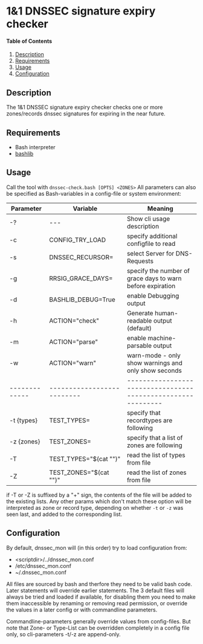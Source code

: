 # 1&amp;1 DNSSEC signature expiry checker

#### Table of Contents

1. [Description](#description)
1. [Requirements](#requirements)
1. [Usage](#usage)
1. [Configuration](#configuration)

## Description

The 1&amp;1 DNSSEC signature expiry checker checks one or more zones/records dnssec signatures for expiring in the near future.

## Requirements

* Bash interpreter
* [bashlib](https://github.com/jwalzer/bashlib)

## Usage
Call the tool with `dnssec-check.bash [OPTS] <ZONES>`
All parameters can also be specified as Bash-variables in a config-file or system environment:

| Parameter   | Variable                 | Meaning                                                    |
|-------------|--------------------------|------------------------------------------------------------|
| -?          | ---                      | Show cli usage description                                 |
| -c <file>   | CONFIG_TRY_LOAD <file>   | specify additional configfile to read                      |
| -s <server> | DNSSEC_RECURSOR=<server> | select Server for DNS-Requests                             |
| -g <days>   | RRSIG_GRACE_DAYS=<days>  | specify the number of grace days to warn before expiration |
| -d          | BASHLIB_DEBUG=True       | enable Debugging output                                    |
| -h          | ACTION="check"           | Generate human-readable output (default)                   |
| -m          | ACTION="parse"           | enable machine-parsable output                             |
| -w          | ACTION="warn"            | warn-mode - only show warnings and only show seconds       |
|-------------|--------------------------|------------------------------------------------------------|
| -t {types}  | TEST_TYPES=<types>               | specify that recordtypes are following             |
| -z {zones}  | TEST_ZONES=<zones>               | specify that a list of zones are following         |
| -T <file>   | TEST_TYPES="$(cat "<filename>")" | read the list of types from file                   |
| -Z <file>   | TEST_ZONES="$(cat "<filename>")" | read the list of zones from file                   |

if -T or -Z is suffixed by a "+" sign, the contents of the file will be added to the existing lists.
Any other params which don't match these option will be interpreted as zone or record type, depending on whether `-t` or `-z` was seen last, and added to the corresponding list.

## Configuration
By default, dnssec_mon will (in this order) try to load configuration from:
* \<scriptdir\>/../dnssec_mon.conf
* /etc/dnssec_mon.conf
* ~/.dnssec_mon.conf


All files are sourced by bash and therfore they need to be valid bash code. Later statements will override earlier statements. The 3 default files will always be tried and loaded if available, for disabling them you need to make them inaccessible by renaming or removing read permission, or override the values in a later config or with commandline parameters.

Commandline-parameters generally override values from config-files. But note that Zone- or Type-List can be overridden completely in a config file only, so cli-parameters -t/-z are append-only. 

